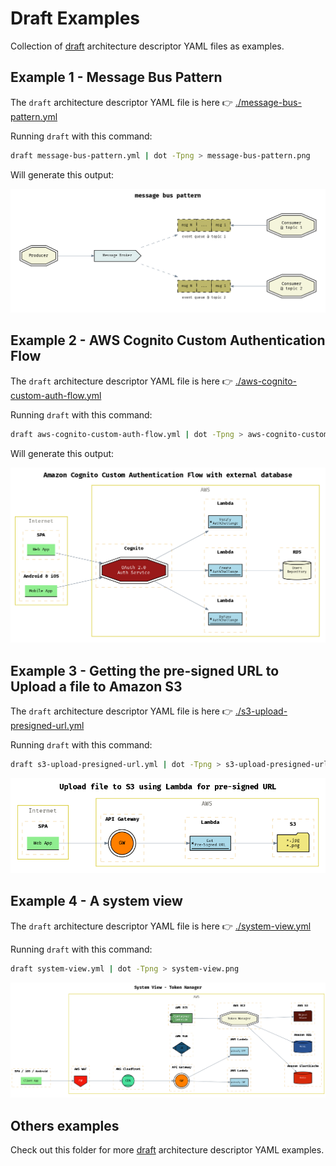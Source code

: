 
# Draft Examples

Collection of [draft](https://github.com/lucasepe/draft/releases/latest) architecture descriptor YAML files as examples.

## Example 1 - Message Bus Pattern

The `draft` architecture descriptor YAML file is here 👉 [./message-bus-pattern.yml](./message-bus-pattern.yml)

Running `draft` with this command:

```bash
draft message-bus-pattern.yml | dot -Tpng > message-bus-pattern.png
```

Will generate this output:

![](./message-bus-pattern.png)


## Example 2 - AWS Cognito Custom Authentication Flow

The `draft` architecture descriptor YAML file is here 👉 [./aws-cognito-custom-auth-flow.yml](./aws-cognito-custom-auth-flow.yml)

Running `draft` with this command:

```bash
draft aws-cognito-custom-auth-flow.yml | dot -Tpng > aws-cognito-custom-auth-flow.png
```

Will generate this output:

![](./aws-cognito-custom-auth-flow.png)

## Example 3 - Getting the pre-signed URL to Upload a file to Amazon S3


The `draft` architecture descriptor YAML file is here 👉 [./s3-upload-presigned-url.yml](./s3-upload-presigned-url.yml)

Running `draft` with this command:

```bash
draft s3-upload-presigned-url.yml | dot -Tpng > s3-upload-presigned-url.png
```

![](./s3-upload-presigned-url.png)

## Example 4 - A system view

The `draft` architecture descriptor YAML file is here 👉 [./system-view.yml](./system-view.yml)

Running `draft` with this command:

```bash
draft system-view.yml | dot -Tpng > system-view.png
```

![](./system-view.png)


## Others examples

Check out this folder for more [draft](https://github.com/lucasepe/draft/releases/latest) architecture descriptor YAML examples.
